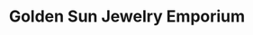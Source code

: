 ---
title: "Golden Sun Jewelry Emporium"
url: /batangas-city/golden-sun-jewelry-emporium/
shop: jewelry
---